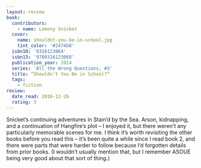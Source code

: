 ```yaml
---
layout: review
book:
  contributors:
    - name: Lemony Snicket
  cover:
    name: shouldnt-you-be-in-school.jpg
    tint_color: '#2474b8'
  isbn10: '0316123064'
  isbn13: '9780316123068'
  publication_year: 2014
  series: 'All the Wrong Questions, #3'
  title: “Shouldn’t You Be in School?”
  tags:
    - fiction
review:
  date_read: 2016-12-26
  rating: 3
---
```


Snicket’s continuing adventures in Stain’d by the Sea. Arson, kidnapping, and a continuation of Hangfire’s plot – I enjoyed it, but there weren’t any particularly memorable scenes for me. I think it’s worth revisiting the other books before you read this – it’s been quite a while since I read book 2, and there were parts that were harder to follow because I’d forgotten details from prior books. (I wouldn’t usually mention that, but I remember ASOUE being very good about that sort of thing.)
